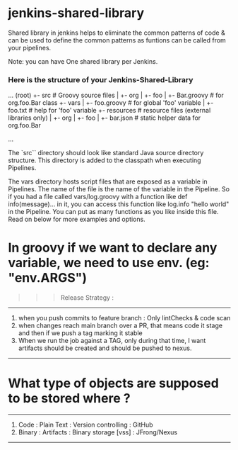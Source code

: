 # jenkins-shared-library

Shared library in jenkins helps to eliminate the common patterns of code & can be used to define the common patterns as funtions can be called from your pipelines.

Note: you can have One shared library per Jenkins.

### Here is the structure of your Jenkins-Shared-Library

...
(root)
+- src                     # Groovy source files
|   +- org
|       +- foo
|           +- Bar.groovy  # for org.foo.Bar class
+- vars
|   +- foo.groovy          # for global 'foo' variable
|   +- foo.txt             # help for 'foo' variable
+- resources               # resource files (external libraries only)
|   +- org
|       +- foo
|           +- bar.json    # static helper data for org.foo.Bar

...

The `src`` directory should look like standard Java source directory structure. This directory is added to the classpath when executing Pipelines.

The vars directory hosts script files that are exposed as a variable in Pipelines. The name of the file is the name of the variable in the Pipeline. So if you had a file called vars/log.groovy with a function like def info(message)…​ in it, you can access this function like log.info "hello world" in the Pipeline. You can put as many functions as you like inside this file. Read on below for more examples and options.

# In groovy if we want to declare any variable, we need to use env. (eg: "env.ARGS")

>>> Release Strategy :

---
1) when you push commits to feature branch : Only lintChecks & code scan
2) when changes reach main branch over a PR, that means code it stage and then if we push a tag marking it stable
3) When we run the job against a TAG, only during that time, I want artifacts should be created and should be pushed to nexus. 
---

# What type of objects are supposed to be stored where ?

---
1) Code     : Plain Text : Version controlling : GitHub
2) Binary   : Artifacts  : Binary storage [vss] : JFrong/Nexus
---